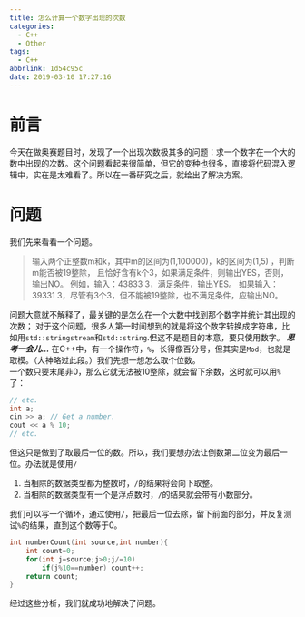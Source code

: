 ```yaml
---
title: 怎么计算一个数字出现的次数
categories:
  - C++
  - Other
tags:
  - C++
abbrlink: 1d54c95c
date: 2019-03-10 17:27:16
---
```


# 前言
今天在做奥赛题目时，发现了一个出现次数极其多的问题：求一个数字在一个大的数中出现的次数。这个问题看起来很简单，但它的变种也很多，直接将代码混入逻辑中，实在是太难看了。所以在一番研究之后，就给出了解决方案。
<!--more-->
# 问题
我们先来看看一个问题。

> 输入两个正整数m和k，其中m的区间为(1,100000)，k的区间为(1,5) ，判断m能否被19整除，
> 且恰好含有k个3，如果满足条件，则输出YES，否则，输出NO。 
> 例如，输入：43833 3，满足条件，输出YES。
> 如果输入：39331 3，尽管有3个3，但不能被19整除，也不满足条件，应输出NO。

问题大意就不解释了，最关键的是怎么在一个大数中找到那个数字并统计其出现的次数；
对于这个问题，很多人第一时间想到的就是将这个数字转换成字符串，比如用`std::stringstream`和`std::string`.但这不是题目的本意，要只使用数字。
***思考一会儿...***
在C++中，有一个操作符，`%`，长得像百分号，但其实是`Mod`，也就是取模。（大神略过此段。）我们先想一想怎么取个位数。  
一个数只要末尾非0，那么它就无法被10整除，就会留下余数，这时就可以用`%`了：
``` C++
// etc.
int a;
cin >> a; // Get a number.
cout << a % 10;
// etc.
```
但这只是做到了取最后一位的数。所以，我们要想办法让倒数第二位变为最后一位。办法就是使用`/`
1. 当相除的数据类型都为整数时，`/`的结果将会向下取整。
2. 当相除的数据类型有一个是浮点数时，`/`的结果就会带有小数部分。

我们可以写一个循环，通过使用`/`，把最后一位去除，留下前面的部分，并反复测试`%`的结果，直到这个数等于0。
``` C++
int numberCount(int source,int number){
	int count=0;
	for(int j=source;j>0;j/=10)
		if(j%10==number) count++;
	return count;
}
```
经过这些分析，我们就成功地解决了问题。